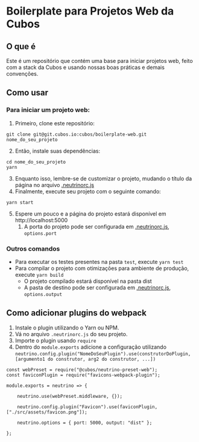 # Boilerplate para Projetos Web da Cubos

## O que é

Este é um repositório que contém uma base para iniciar projetos web, feito com a stack da Cubos e usando nossas boas práticas e demais convenções.

## Como usar

### Para iniciar um projeto web:

1.  Primeiro, clone este repositório:

```shell
git clone git@git.cubos.io:cubos/boilerplate-web.git nome_do_seu_projeto
```

2.  Então, instale suas dependências:

```shell
cd nome_do_seu_projeto
yarn
```

3.  Enquanto isso, lembre-se de customizar o projeto, mudando o título da página no arquivo [.neutrinorc.js](./.neutrinorc.js)
4.  Finalmente, execute seu projeto com o seguinte comando:

```shell
yarn start
```

5.  Espere um pouco e a página do projeto estará disponível em http://localhost:5000
    1.  A porta do projeto pode ser configurada em [.neutrinorc.js](./.neutrinorc.js), `options.port`

### Outros comandos

- Para executar os testes presentes na pasta `test`, execute `yarn test`
- Para compilar o projeto com otimizações para ambiente de produção, execute `yarn build`
  - O projeto compilado estará disponível na pasta dist
  - A pasta de destino pode ser configurada em [.neutrinorc.js](./.neutrinorc.js), `options.output`


## Como adicionar plugins do webpack
1. Instale o plugin utilizando o Yarn ou NPM.
2. Vá no arquivo `.neutrinorc.js` do seu projeto.
3. Importe o plugin usando `require`
4. Dentro do `module.exports` adicione a configuração utilizando `neutrino.config.plugin("NomeDoSeuPlugin").use(construtorDoPlugin, [argumento1 do construtor, arg2 do construtor, ...])`

```
const webPreset = require("@cubos/neutrino-preset-web");
const faviconPlugin = require("favicons-webpack-plugin");

module.exports = neutrino => {

	neutrino.use(webPreset.middleware, {});
	
	neutrino.config.plugin("Favicon").use(faviconPlugin, ["./src/assets/favicon.png"]);
	
	neutrino.options = { port: 5000, output: "dist" };
	
};
```